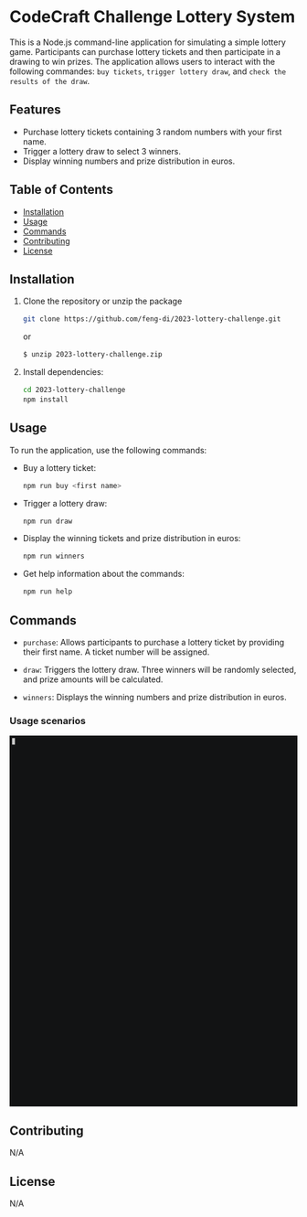 # CodeCraft Challenge Lottery System

This is a Node.js command-line application for simulating a simple lottery game. Participants can purchase lottery tickets and then participate in a drawing to win prizes. The application allows users to interact with the following commandes: `buy tickets`, `trigger lottery draw`, and `check the results of the draw`.

## Features

- Purchase lottery tickets containing 3 random numbers with your first name.
- Trigger a lottery draw to select 3 winners.
- Display winning numbers and prize distribution in euros.

## Table of Contents

- [Installation](#installation)
- [Usage](#usage)
- [Commands](#commands)
- [Contributing](#contributing)
- [License](#license)

## Installation

1. Clone the repository or unzip the package
   ```sh
   git clone https://github.com/feng-di/2023-lottery-challenge.git
   ```
    or
    ```sh
    $ unzip 2023-lottery-challenge.zip
    ```
   
2. Install dependencies:
   ```sh
   cd 2023-lottery-challenge
   npm install
   ```

## Usage

To run the application, use the following commands:

- Buy a lottery ticket:
   ```sh
   npm run buy <first name>
   ```

- Trigger a lottery draw:
   ```sh
   npm run draw
  ```
  
- Display the winning tickets and prize distribution in euros:
   ```sh
   npm run winners
   ```

- Get help information about the commands:
   ```sh
   npm run help
   ```
## Commands

- `purchase`: Allows participants to purchase a lottery ticket by providing their first name. A ticket number will be assigned.

- `draw`: Triggers the lottery draw. Three winners will be randomly selected, and prize amounts will be calculated.

- `winners`: Displays the winning numbers and prize distribution in euros.

### Usage scenarios
<img src="docs/demo.gif" alt="Animated GIF" align="center">

## Contributing
N/A
## License
N/A
